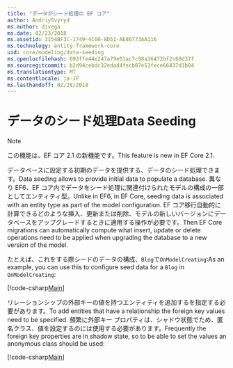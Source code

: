 ```yaml
---
title: "データがシード処理の EF コア"
author: AndriySvyryd
ms.author: divega
ms.date: 02/23/2018
ms.assetid: 3154BF3C-1749-4C60-8D51-AE86773AA116
ms.technology: entity-framework-core
uid: core/modeling/data-seeding
ms.openlocfilehash: 693ffe44e247a79e01ac7c98a36472bf2c68d37f
ms.sourcegitcommit: b2d94cebdc32edad4fecb07e53fece66437d1b04
ms.translationtype: MT
ms.contentlocale: ja-JP
ms.lasthandoff: 02/28/2018
---
```

# <a name="data-seeding"></a><span data-ttu-id="cfc2e-102">データのシード処理</span><span class="sxs-lookup"><span data-stu-id="cfc2e-102">Data Seeding</span></span>

> [!NOTE]  
> <span data-ttu-id="cfc2e-103">この機能は、EF コア 2.1 の新機能です。</span><span class="sxs-lookup"><span data-stu-id="cfc2e-103">This feature is new in EF Core 2.1.</span></span>

<span data-ttu-id="cfc2e-104">データベースに設定する初期のデータを提供する、データのシード処理できます。</span><span class="sxs-lookup"><span data-stu-id="cfc2e-104">Data seeding allows to provide initial data to populate a database.</span></span> <span data-ttu-id="cfc2e-105">異なり EF6、EF コア内でデータをシード処理に関連付けられたモデルの構成の一部としてエンティティ型。</span><span class="sxs-lookup"><span data-stu-id="cfc2e-105">Unlike in EF6, in EF Core, seeding data is associated with an entity type as part of the model configuration.</span></span> <span data-ttu-id="cfc2e-106">EF コア移行自動的に計算できるどのような挿入、更新または削除、モデルの新しいバージョンにデータベースをアップグレードするときに適用する操作が必要です。</span><span class="sxs-lookup"><span data-stu-id="cfc2e-106">Then EF Core migrations can automatically compute what insert, update or delete operations need to be applied when upgrading the database to a new version of the model.</span></span>

<span data-ttu-id="cfc2e-107">たとえば、これをする際シードのデータの構成、`Blog`で`OnModelCreating`:</span><span class="sxs-lookup"><span data-stu-id="cfc2e-107">As an example, you can use this to configure seed data for a `Blog` in `OnModelCreating`:</span></span>

[!code-csharp[Main](../../../samples/core/DataSeeding/DataSeedingContext.cs?name=BlogSeed)]

<span data-ttu-id="cfc2e-108">リレーションシップの外部キーの値を持つエンティティを追加するを指定する必要があります。</span><span class="sxs-lookup"><span data-stu-id="cfc2e-108">To add entities that have a relationship the foreign key values need to be specified.</span></span> <span data-ttu-id="cfc2e-109">頻繁に外部キー プロパティは、シャドウ状態でため、匿名クラス、値を設定するのには使用する必要があります。</span><span class="sxs-lookup"><span data-stu-id="cfc2e-109">Frequently the foreign key properties are in shadow state, so to be able to set the values an anonymous class should be used:</span></span>

[!code-csharp[Main](../../../samples/core/DataSeeding/DataSeedingContext.cs?name=PostSeed)]
